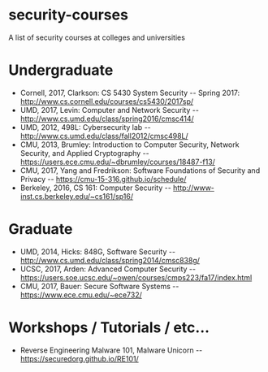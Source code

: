 # security-courses
A list of security courses at colleges and universities

# Undergraduate

- Cornell, 2017, Clarkson: CS 5430 System Security -- Spring 2017: http://www.cs.cornell.edu/courses/cs5430/2017sp/
- UMD, 2017, Levin: Computer and Network Security -- http://www.cs.umd.edu/class/spring2016/cmsc414/
- UMD, 2012, 498L: Cybersecurity lab -- http://www.cs.umd.edu/class/fall2012/cmsc498L/
- CMU, 2013, Brumley: Introduction to Computer Security, Network Security, and Applied Cryptography -- https://users.ece.cmu.edu/~dbrumley/courses/18487-f13/
- CMU, 2017, Yang and Fredrikson: Software Foundations of Security and Privacy -- https://cmu-15-316.github.io/schedule/
- Berkeley, 2016, CS 161: Computer Security -- http://www-inst.cs.berkeley.edu/~cs161/sp16/

# Graduate

- UMD, 2014, Hicks: 848G, Software Security -- http://www.cs.umd.edu/class/spring2014/cmsc838g/
- UCSC, 2017, Arden: Advanced Computer Security -- https://users.soe.ucsc.edu/~owen/courses/cmps223/fa17/index.html
- CMU, 2017, Bauer: Secure Software Systems -- https://www.ece.cmu.edu/~ece732/

# Workshops / Tutorials / etc...

- Reverse Engineering Malware 101, Malware Unicorn -- https://securedorg.github.io/RE101/
